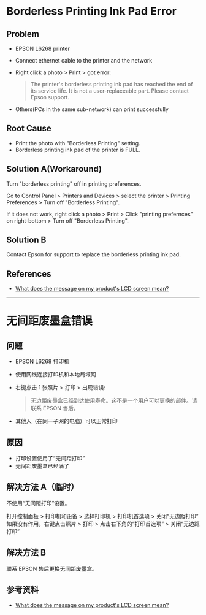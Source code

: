 # Borderless Printing Ink Pad Error

## Problem
* EPSON L6268 printer
* Connect ethernet cable to the printer and the network
* Right click a photo > Print > got error:

  > The printer's borderless printing ink pad has reached the end of its service life. It is not a user-replaceable part. Please contact Epson support.
* Others(PCs in the same sub-network) can print successfully

## Root Cause
* Print the photo with "Borderless Printing" setting.
* Borderless printing ink pad of the printer is FULL.

## Solution A(Workaround)
Turn "borderless printing" off in printing preferences.

Go to Control Panel > Printers and Devices > select the printer > Printing Preferences > Turn off "Borderless Printing".

If it does not work,
right click a photo > Print > Click "printing prefernces" on right-bottom > Turn off "Borderless Printing".

## Solution B
Contact Epson for support to replace the borderless printing ink pad.

## References
* [What does the message on my product's LCD screen mean?](https://epson.com/faq/SPT_C11CJ61205~faq-00007f1-et3843?faq_cat=faq-8796127406156&msockid=2948f8e8e9bd632d181deb46e8b262f2)

----------------

# 无间距废墨盒错误

## 问题
* EPSON L6268 打印机
* 使用网线连接打印机和本地局域网
* 右键点击 1 张照片 > 打印 > 出现错误:

  > 无边距废墨盒已经到达使用寿命。这不是一个用户可以更换的部件。请联系 EPSON 售后。

* 其他人（在同一子网的电脑）可以正常打印

## 原因
* 打印设置使用了“无间距打印”
* 无间距废墨盒已经满了

## 解决方法 A（临时）
不使用“无间距打印”设置。

打开控制面板 > 打印机和设备 > 选择打印机 > 打印机首选项 > 关闭“无边距打印”
如果没有作用，右键点击照片 > 打印 > 点击右下角的“打印首选项” > 关闭“无边距打印”

## 解决方法 B
联系 EPSON 售后更换无间距废墨盒。

## 参考资料
* [What does the message on my product's LCD screen mean?](https://epson.com/faq/SPT_C11CJ61205~faq-00007f1-et3843?faq_cat=faq-8796127406156&msockid=2948f8e8e9bd632d181deb46e8b262f2)
